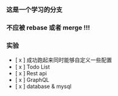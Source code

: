 ### 这是一个学习的分支

### 不应被 rebase 或者 merge !!!

### 实验

- [ x ] 成功跑起来同时能够自定义一些配置
- [ x ] Todo List
- [ x ] Rest api
- [ x ] GraphQL
- [ x ] database & mysql

